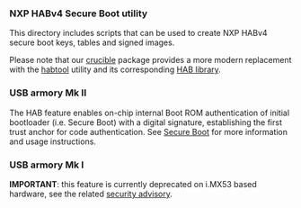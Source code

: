 ### NXP HABv4 Secure Boot utility

This directory includes scripts that can be used to create NXP HABv4 secure
boot keys, tables and signed images.

Please note that our [crucible](https://github.com/usbarmory/crucible)
package provides a more modern replacement with the
[habtool](https://github.com/usbarmory/crucible/tree/master/cmd/habtool)
utility and its corresponding [HAB library](https://pkg.go.dev/github.com/usbarmory/crucible/hab).

### USB armory Mk II

The HAB feature enables on-chip internal Boot ROM authentication of initial
bootloader (i.e. Secure Boot) with a digital signature, establishing the first
trust anchor for code authentication. See
[Secure Boot](https://github.com/usbarmory/usbarmory/wiki/Secure-boot-(Mk-II)) for
more information and usage instructions.

### USB armory Mk I

**IMPORTANT**: this feature is currently deprecated on i.MX53 based hardware,
see the related
[security advisory](https://github.com/usbarmory/usbarmory/blob/master/software/secure_boot/Security_Advisory-Ref_QBVR2017-0001.txt).
